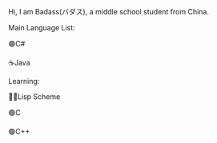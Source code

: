 <!--**月曜日、蹴飛ばしたら、川の水面で水切り、満月を真っ二つ切り裂いた。**-->
Hi, I am Badass(バダス), a middle school student from China.

Main Language List:  

🟣C#

☕Java 

Learning:

🧙‍♂️Lisp Scheme

🟢C

🟢C++
<!--
### Hi there 👋

**GitBADASS/GitBADASS** is a ✨ _special_ ✨ repository because its `README.md` (this file) appears on your GitHub profile.

Here are some ideas to get you started:

- 🔭 I’m currently working on ...
- 🌱 I’m currently learning ...
- 👯 I’m looking to collaborate on ...
- 🤔 I’m looking for help with ...
- 💬 Ask me about ...
- 📫 How to reach me: ...
- 😄 Pronouns: ...
- ⚡ Fun fact: ...
-->
